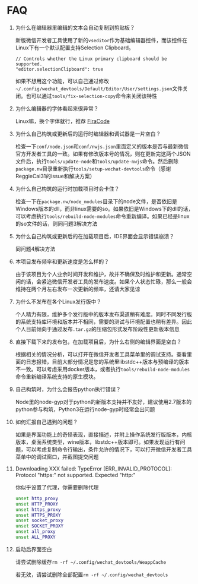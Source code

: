 # FAQ

1. 为什么在编辑器里编辑的文本会自动复制到剪贴板？

    新版微信开发者工具使用了新的`vseditor`作为基础编辑器控件，而该控件在Linux下有一个默认配置支持Selection Clipboard。
    ```
    // Controls whether the Linux primary clipboard should be supported.
    "editor.selectionClipboard": true
    ```
    如果不想用这个功能，可以自己通过修改`~/.config/wechat_devtools/Default/Editor/User/settings.json`文件关闭。也可以通过`tools/fix-selection-copy`命令来关闭该特性

2. 为什么编辑器的字体看起来很异常？
  
    Linux嘛，换个字体就行，推荐 [FiraCode](https://github.com/tonsky/FiraCode)

3. 为什么自己构筑或更新后的运行时编辑器和调试器是一片空白？

    检查一下`conf/node.json`和`conf/nwjs.json`里面定义的版本是否与最新微信官方开发者工具的一致。如果有修改版本号的情况，则在更新完这两个JSON文件后，执行`tools/update-node`和`tools/update-nwjs`命令。然后删除`package.nw`目录重新执行`tools/setup-wechat-devtools`命令（感谢ReggieCai31的issue和解决方案）

4. 为什么自己构筑的运行时加载项目时会卡住？

    检查一下在`package.nw/node_modules`目录下的node文件，是否依旧是Windows版本的dll，而非linux需要的so。如果依旧是Windows下的dll的话，可以考虑执行`tools/rebuild-node-modules`命令重新编译。如果已经是linux的so文件的话，则同问题3解决方法

5. 为什么自己构筑或更新后的在加载项目后，IDE界面会显示错误崩溃？

    同问题4解决方法

6. 本项目发布频率和更新速度是怎么样的？

    由于该项目为个人业余时间开发和维护，故并不确保及时维护和更新。通常空闲的话，会紧追微信开发者工具的发布速度。如果个人状态忙碌，那么一般会维持在两个月左右发布一次更新的频率，还请大家见谅

7. 为什么不发布在各个Linux发行版中？

    个人精力有限，维护多个发行版中的版本发布渠道稍有难度。同时不同发行版的系统支持库环境和版本并不相同，需要的测试与环境配置也稍有差异。因此个人目前倾向于通过发布`.tar.gz`的压缩包形式发布阶段性更新版本信息

8. 直接下载下来的发布包，在加载项目后，为什么右侧的编辑界面是空白？
    
    根据相关的情况分析，可以打开在微信开发者工具菜单里的调试支持。查看里面的日志报错，目前大部分情况是您的系统里libstdc++版本与预编译的版本不一致。可以考虑采用docker版本，或者执行`tools/rebuild-node-modules`命令重新编译系统支持的原生模块。

9. 自己构筑时，为什么会报告python执行错误？

    Node里的node-gyp对于python的新版本支持并不友好，建议使用2.7版本的python参与构筑，Python3在运行node-gyp时经常会出问题

10. 如何汇报自己遇到的问题？
  
    如果是界面功能上的奇怪表现，直接描述，并附上操作系统发行版版本，内核版本，桌面系统类型，wine版本，libstdc++版本即可。如果发现运行有问题，可以考虑复制命令行输出，条件允许的情况下，可以打开微信开发者工具菜单中的调试窗口，并截图提交问题

11. Downloading XXX failed: TypeError [ERR_INVALID_PROTOCOL]: Protocol "https:" not supported. Expected "http:"

    你似乎设置了代理，你需要删除代理
    ```bash
    unset http_proxy
    unset HTTP_PROXY
    unset https_proxy
    unset HTTPS_PROXY
    unset socket_proxy
    unset SOCKET_PROXY
    unset all_proxy
    unset ALL_PROXY
    ```

12. 启动后界面空白

    请尝试删除缓存`rm -rf ~/.config/wechat_devtools/WeappCache`
    
    若无效，请尝试删除全部配置`rm -rf ~/.config/wechat_devtools`